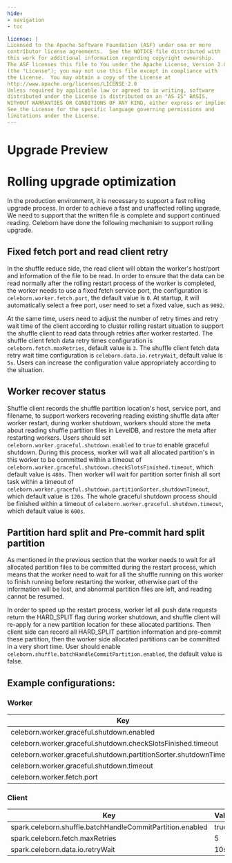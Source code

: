 ```yaml
---
hide:
- navigation
- toc

license: |
Licensed to the Apache Software Foundation (ASF) under one or more
contributor license agreements.  See the NOTICE file distributed with
this work for additional information regarding copyright ownership.
The ASF licenses this file to You under the Apache License, Version 2.0
(the "License"); you may not use this file except in compliance with
the License.  You may obtain a copy of the License at
http://www.apache.org/licenses/LICENSE-2.0
Unless required by applicable law or agreed to in writing, software
distributed under the License is distributed on an "AS IS" BASIS,
WITHOUT WARRANTIES OR CONDITIONS OF ANY KIND, either express or implied.
See the License for the specific language governing permissions and
limitations under the License.
---
```


Upgrade Preview
===

# Rolling upgrade optimization

In the production environment, it is necessary to support a fast rolling upgrade process.
In order to achieve a fast and unaffected rolling upgrade, We need to support that
the written file is complete and support continued reading.
Celeborn have done the following mechanism to support rolling upgrade.

## Fixed fetch port and read client retry

In the shuffle reduce side, the read client will obtain the worker's host/port and
information of the file to be read. In order to ensure that the data can be read
normally after the rolling restart process of the worker is completed,
the worker needs to use a fixed fetch service port,
the configuration is `celeborn.worker.fetch.port`, the default value is `0`.
At startup, it will automatically select a free port, user need to set a fixed value, such as `9092`.

At the same time, users need to adjust the number of retry times and retry wait time
of the client according to cluster rolling restart situation
to support the shuffle client to read data through retries after worker restarted.
The shuffle client fetch data retry times configuration is `celeborn.fetch.maxRetries`, default value is `3`.
The shuffle client fetch data retry wait time configuration is `celeborn.data.io.retryWait`, default value is `5s`.
Users can increase the configuration value appropriately according to the situation.

## Worker  recover status

Shuffle client records the shuffle partition location's host, service port, and filename,
to support workers recovering reading existing shuffle data after worker restart,
during worker shutdown, workers should store the meta about reading shuffle partition files
in LevelDB, and restore the meta after restarting workers.
Users should set `celeborn.worker.graceful.shutdown.enabled` to `true` to enable graceful shutdown.
During this process, worker will wait all allocated partition's in this worker to be committed
within a timeout of `celeborn.worker.graceful.shutdown.checkSlotsFinished.timeout`, which default value is `480s`.
Then worker will wait for partition sorter finish all sort task within a timeout of
`celeborn.worker.graceful.shutdown.partitionSorter.shutdownTimeout`, which default value is `120s`.
The whole graceful shutdown process should be finished within a timeout of
`celeborn.worker.graceful.shutdown.timeout`, which default value is `600s`.

## Partition hard split and Pre-commit hard split partition

As mentioned in the previous section that the worker needs to wait for all allocated partition files
to be committed during the restart process, which means that the worker need to wait for all the shuffle
running on this worker to finish running before restarting the worker, otherwise part of the information 
will be lost, and abnormal partition files are left, and reading cannot be resumed.

In order to speed up the restart process, worker let all push data requests return the HARD_SPLIT flag
during worker shutdown, and shuffle client will re-apply for a new partition location for these allocated partitions.
Then client side can record all HARD_SPLIT partition information and pre-commit these partition,
then the worker side allocated partitions can be committed in a very short time. User should enable 
`celeborn.shuffle.batchHandleCommitPartition.enabled`, the default value is false.

## Example configurations:

### Worker

| Key                                                               | Value |
|-------------------------------------------------------------------|-------| 
| celeborn.worker.graceful.shutdown.enabled                         | true  |
| celeborn.worker.graceful.shutdown.checkSlotsFinished.timeout      | 480s  |
| celeborn.worker.graceful.shutdown.partitionSorter.shutdownTimeout | 120s  |
| celeborn.worker.graceful.shutdown.timeout                         | 600s  |
| celeborn.worker.fetch.port                                        | 9092  |

### Client

| Key                                                       | Value |
|-----------------------------------------------------------|-------| 
| spark.celeborn.shuffle.batchHandleCommitPartition.enabled | true  |
| spark.celeborn.fetch.maxRetries                           | 5     |
| spark.celeborn.data.io.retryWait                          | 10s   |

